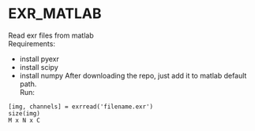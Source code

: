 # EXR_MATLAB
Read exr files from matlab <br />
Requirements: <br />
- install pyexr
- install scipy
- install numpy
After downloading the repo, just add it to matlab default path. <br /> 
Run:
```
[img, channels] = exrread('filename.exr')
size(img)
M x N x C
```
